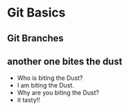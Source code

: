 # Git Basics

## Git Branches 

## another one bites the dust

- Who is biting the Dust?
- I am biting the Dust.
- Why are you biting the Dust?
- it tasty!!
